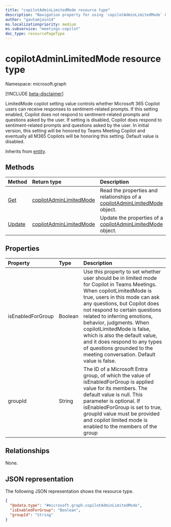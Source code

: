 ```yaml
---
title: "copilotAdminLimitedMode resource type"
description: "Navigation property for using `copilotAdminLimitedMode` GET and PATCH methods"
author: "gautamjain14"
ms.localizationpriority: medium
ms.subservice: "meetings-copilot"
doc_type: resourcePageType
---
```


# copilotAdminLimitedMode resource type

Namespace: microsoft.graph

[!INCLUDE [beta-disclaimer](../../includes/beta-disclaimer.md)]

LimitedMode copilot setting value controls whether Microsoft 365 Copilot users can receive responses to sentiment-related prompts. If this setting enabled, Copilot does not respond to sentiment-related prompts and questions asked by the user. If setting is disabled, Copilot does respond to sentiment-related prompts and questions asked by the user. In initial version, this setting will be honored by Teams Meeting Copilot and eventually all M365 Copilots will be honoring this setting. Default value is disabled.


Inherits from [entity](../resources/entity.md).


## Methods
|Method|Return type|Description|
|:---|:---|:---|
|[Get](../api/copilotadminlimitedmode-get.md)|[copilotAdminLimitedMode](../resources/copilotadminlimitedmode.md)|Read the properties and relationships of a [copilotAdminLimitedMode](../resources/copilotadminlimitedmode.md) object.|
|[Update](../api/copilotadminlimitedmode-update.md)|[copilotAdminLimitedMode](../resources/copilotadminlimitedmode.md)|Update the properties of a [copilotAdminLimitedMode](../resources/copilotadminlimitedmode.md) object.|

## Properties
|Property|Type|Description|
|:---|:---|:---|
|isEnabledForGroup|Boolean|Use this property to set whether user should be in limited mode for Copilot in Teams Meetings. When copilotLimitedMode is true, users in this mode can ask any questions, but Copilot does not respond to certain questions related to inferring emotions, behavior, judgments. When copilotLimitedMode is false, which is also the default value, and it does respond to any types of questions grounded to the meeting conversation. Default value is false.|
|groupId|String|The ID of a Microsoft Entra group, of which the value of isEnabledForGroup is applied value for its members. The default value is null. This parameter is optional. If isEnabledForGroup is set to true, groupId value must be provided and copilot limited mode is enabled to the members of the group|

## Relationships
None.

## JSON representation
The following JSON representation shows the resource type.
<!-- {
  "blockType": "resource",
  "keyProperty": "id",
  "@odata.type": "microsoft.graph.copilotAdminLimitedMode",
  "baseType": "microsoft.graph.entity",
  "openType": false
}
-->
``` json
{
  "@odata.type": "#microsoft.graph.copilotAdminLimitedMode",
  "isEnabledForGroup": "Boolean",
  "groupId": "String"
}
```


